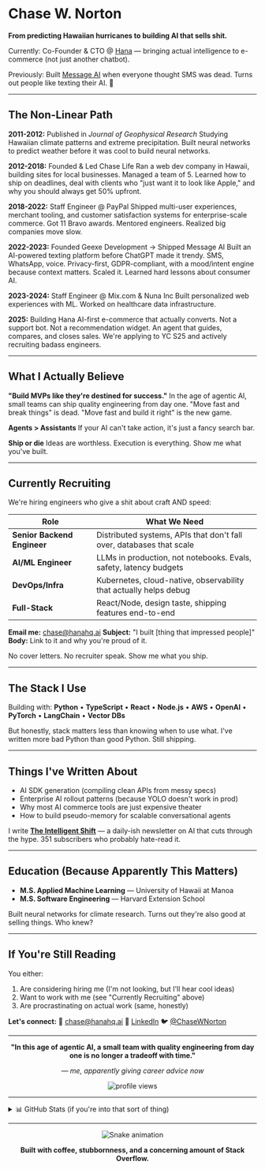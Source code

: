 # Chase W. Norton

**From predicting Hawaiian hurricanes to building AI that sells shit.**

Currently: Co-Founder & CTO @ [Hana](https://hanahq.ai) — bringing actual intelligence to e-commerce (not just another chatbot).

Previously: Built [Message AI](https://messageai.io) when everyone thought SMS was dead. Turns out people like texting their AI. 🤷

---

## The Non-Linear Path

**2011-2012:** Published in *Journal of Geophysical Research*
Studying Hawaiian climate patterns and extreme precipitation. Built neural networks to predict weather before it was cool to build neural networks.

**2012-2018:** Founded & Led Chase Life
Ran a web dev company in Hawaii, building sites for local businesses. Managed a team of 5. Learned how to ship on deadlines, deal with clients who "just want it to look like Apple," and why you should always get 50% upfront.

**2018-2022:** Staff Engineer @ PayPal
Shipped multi-user experiences, merchant tooling, and customer satisfaction systems for enterprise-scale commerce. Got 11 Bravo awards. Mentored engineers. Realized big companies move slow.

**2022-2023:** Founded Geexe Development → Shipped Message AI
Built an AI-powered texting platform before ChatGPT made it trendy. SMS, WhatsApp, voice. Privacy-first, GDPR-compliant, with a mood/intent engine because context matters. Scaled it. Learned hard lessons about consumer AI.

**2023-2024:** Staff Engineer @ Mix.com & Nuna Inc
Built personalized web experiences with ML. Worked on healthcare data infrastructure.

**2025:** Building Hana
AI-first e-commerce that actually converts. Not a support bot. Not a recommendation widget. An agent that guides, compares, and closes sales. We're applying to YC S25 and actively recruiting badass engineers.

---

## What I Actually Believe

**"Build MVPs like they're destined for success."**
In the age of agentic AI, small teams can ship quality engineering from day one. "Move fast and break things" is dead. "Move fast and build it right" is the new game.

**Agents > Assistants**
If your AI can't take action, it's just a fancy search bar.

**Ship or die**
Ideas are worthless. Execution is everything. Show me what you've built.

---

## Currently Recruiting

We're hiring engineers who give a shit about craft AND speed:

| Role | What We Need |
|------|-------------|
| **Senior Backend Engineer** | Distributed systems, APIs that don't fall over, databases that scale |
| **AI/ML Engineer** | LLMs in production, not notebooks. Evals, safety, latency budgets |
| **DevOps/Infra** | Kubernetes, cloud-native, observability that actually helps debug |
| **Full-Stack** | React/Node, design taste, shipping features end-to-end |

**Email me:** chase@hanahq.ai
**Subject:** "I built [thing that impressed people]"
**Body:** Link to it and why you're proud of it.

No cover letters. No recruiter speak. Show me what you ship.

---

## The Stack I Use

Building with: **Python** • **TypeScript** • **React** • **Node.js** • **AWS** • **OpenAI** • **PyTorch** • **LangChain** • **Vector DBs**

But honestly, stack matters less than knowing when to use what. I've written more bad Python than good Python. Still shipping.

---

## Things I've Written About

- AI SDK generation (compiling clean APIs from messy specs)
- Enterprise AI rollout patterns (because YOLO doesn't work in prod)
- Why most AI commerce tools are just expensive theater
- How to build pseudo-memory for scalable conversational agents

I write **[The Intelligent Shift](https://www.linkedin.com/newsletters/the-intelligent-shift-7187189724093444096/)** — a daily-ish newsletter on AI that cuts through the hype. 351 subscribers who probably hate-read it.

---

## Education (Because Apparently This Matters)

- **M.S. Applied Machine Learning** — University of Hawaii at Manoa
- **M.S. Software Engineering** — Harvard Extension School

Built neural networks for climate research. Turns out they're also good at selling things. Who knew?

---

## If You're Still Reading

You either:
1. Are considering hiring me (I'm not looking, but I'll hear cool ideas)
2. Want to work with me (see "Currently Recruiting" above)
3. Are procrastinating on actual work (same, honestly)

**Let's connect:**
📧 chase@hanahq.ai
💼 [LinkedIn](https://www.linkedin.com/in/chase-w-norton/)
🐦 [@ChaseWNorton](https://twitter.com/ChaseWNorton)

---

<div align="center">

**"In this age of agentic AI, a small team with quality engineering from day one is no longer a tradeoff with time."**

*— me, apparently giving career advice now*

<img src="https://komarev.com/ghpvc/?username=ChaseWNorton&label=People%20who%20clicked&color=D4AF37&style=flat" alt="profile views" />

</div>

---

<details>
<summary>📊 GitHub Stats (if you're into that sort of thing)</summary>

<br/>

<img src="https://github-readme-stats.vercel.app/api?username=ChaseWNorton&show_icons=true&theme=dark&hide_border=true&bg_color=0D1117&title_color=D4AF37&text_color=FFFFFF&icon_color=D4AF37" alt="GitHub stats" />

<img src="https://github-readme-streak-stats.herokuapp.com/?user=ChaseWNorton&theme=black-ice&hide_border=true&background=0D1117&stroke=D4AF37&ring=D4AF37&fire=D4AF37&currStreakNum=FFFFFF&currStreakLabel=D4AF37&sideNums=FFFFFF&sideLabels=D4AF37" alt="GitHub streak" />

<img src="https://github-readme-activity-graph.vercel.app/graph?username=ChaseWNorton&theme=react-dark&bg_color=0D1117&color=D4AF37&line=D4AF37&point=FFFFFF&hide_border=true" alt="Contribution graph" />

</details>

---

<div align="center">

![Snake animation](https://raw.githubusercontent.com/ChaseWNorton/ChaseWNorton/output/github-contribution-grid-snake-dark.svg)

**Built with coffee, stubbornness, and a concerning amount of Stack Overflow.**

</div>
